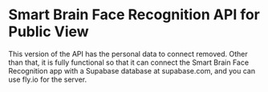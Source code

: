 # Smart Brain Face Recognition API for Public View 

This version of the API has the personal data to connect removed. Other than that, it is fully functional so that it can connect the Smart Brain Face Recognition app with a Supabase database at supabase.com, and you can use fly.io for the server.
